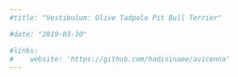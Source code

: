 ```yaml
---
#title: "Vestibulum: Olive Tadpole Pit Bull Terrier"

#date: "2019-03-30"

#links:
#    website: 'https://github.com/hadisinaee/avicenna'
---
```


